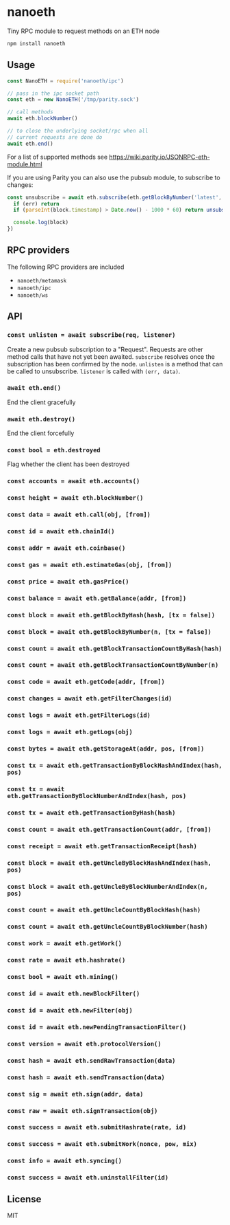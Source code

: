 # nanoeth

Tiny RPC module to request methods on an ETH node

``` sh
npm install nanoeth
```

## Usage

``` js
const NanoETH = require('nanoeth/ipc')

// pass in the ipc socket path
const eth = new NanoETH('/tmp/parity.sock')

// call methods
await eth.blockNumber()

// to close the underlying socket/rpc when all
// current requests are done do
await eth.end()
```

For a list of supported methods see https://wiki.parity.io/JSONRPC-eth-module.html

If you are using Parity you can also use the pubsub module, to subscribe to
changes:

```js
const unsubscribe = await eth.subscribe(eth.getBlockByNumber('latest', false), function (err, block) {
  if (err) return
  if (parseInt(block.timestamp) > Date.now() - 1000 * 60) return unsubscribe()

  console.log(block)
})
```

## RPC providers

The following RPC providers are included

* `nanoeth/metamask`
* `nanoeth/ipc`
* `nanoeth/ws`

## API

### `const unlisten = await subscribe(req, listener)`

Create a new pubsub subscription to a "Request". Requests are other method calls
that have not yet been awaited. `subscribe` resolves once the subscription has
been confirmed by the node. `unlisten` is a method that can be called to
unsubscribe. `listener` is called with `(err, data)`.

### `await eth.end()`

End the client gracefully

### `await eth.destroy()`

End the client forcefully

### `const bool = eth.destroyed`

Flag whether the client has been destroyed

### `const accounts = await eth.accounts()`

### `const height = await eth.blockNumber()`

### `const data = await eth.call(obj, [from])`

### `const id = await eth.chainId()`

### `const addr = await eth.coinbase()`

### `const gas = await eth.estimateGas(obj, [from])`

### `const price = await eth.gasPrice()`

### `const balance = await eth.getBalance(addr, [from])`

### `const block = await eth.getBlockByHash(hash, [tx = false])`

### `const block = await eth.getBlockByNumber(n, [tx = false])`

### `const count = await eth.getBlockTransactionCountByHash(hash)`

### `const count = await eth.getBlockTransactionCountByNumber(n)`

### `const code = await eth.getCode(addr, [from])`

### `const changes = await eth.getFilterChanges(id)`

### `const logs = await eth.getFilterLogs(id)`

### `const logs = await eth.getLogs(obj)`

### `const bytes = await eth.getStorageAt(addr, pos, [from])`

### `const tx = await eth.getTransactionByBlockHashAndIndex(hash, pos)`

### `const tx = await eth.getTransactionByBlockNumberAndIndex(hash, pos)`

### `const tx = await eth.getTransactionByHash(hash)`

### `const count = await eth.getTransactionCount(addr, [from])`

### `const receipt = await eth.getTransactionReceipt(hash)`

### `const block = await eth.getUncleByBlockHashAndIndex(hash, pos)`

### `const block = await eth.getUncleByBlockNumberAndIndex(n, pos)`

### `const count = await eth.getUncleCountByBlockHash(hash)`

### `const count = await eth.getUncleCountByBlockNumber(hash)`

### `const work = await eth.getWork()`

### `const rate = await eth.hashrate()`

### `const bool = await eth.mining()`

### `const id = await eth.newBlockFilter()`

### `const id = await eth.newFilter(obj)`

### `const id = await eth.newPendingTransactionFilter()`

### `const version = await eth.protocolVersion()`

### `const hash = await eth.sendRawTransaction(data)`

### `const hash = await eth.sendTransaction(data)`

### `const sig = await eth.sign(addr, data)`

### `const raw = await eth.signTransaction(obj)`

### `const success = await eth.submitHashrate(rate, id)`

### `const success = await eth.submitWork(nonce, pow, mix)`

### `const info = await eth.syncing()`

### `const success = await eth.uninstallFilter(id)`

## License

MIT
